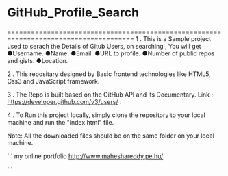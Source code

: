 # GitHub_Profile_Search
======================================================================================
1 . This is a Sample project used to serach the Details of Gitub Users, on searching , You will get 
    ●Username.
    ●Name.
    ●Email.
    ●URL to profile.
    ●Number of public repos and gists.
    ●Location.

2 . This repositary designed by Basic frontend technologies like HTML5, Css3 and JavaScript framework.

3 . The Repo is built based on the GitHub API and its Documentary.
    Link : https://developer.github.com/v3/users/  .
    
4 . To Run this project locally, simply clone the repository to your local machine and run the "index.html" file.

Note: All the downloaded files should be on the same folder on your local machine.

'''
my online portfolio http://www.maheshareddy.pe.hu/

'''
    
   
